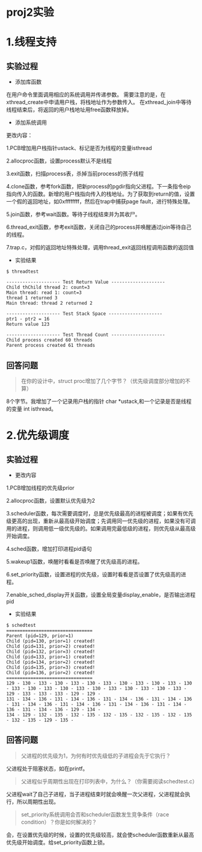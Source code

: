 proj2实验
===

# 1.线程支持
## 实验过程
* 添加库函数

在用户命令里面调用相应的系统调用并传递参数。
需要注意的是，在xthread_create中申请用户栈，将栈地址作为参数传入。
在xthread_join中等待线程结束后，将返回的用户栈地址用free函数释放掉。

* 添加系统调用

更改内容：

1.PCB增加用户栈指针ustack、标记是否为线程的变量isthread

2.allocproc函数，设置process默认不是线程

3.exit函数，扫描process表，杀掉当前process的孩子线程

4.clone函数，参考fork函数，把新process的pgdir指向父进程。下一条指令eip指向传入的函数。新增的用户栈指向传入的栈地址。为了获取到return的值，设置一个假的返回地址，如0xffffffff，然后在trap中捕获page fault，进行特殊处理。

5.join函数，参考wait函数。等待子线程结束并为其收尸。

6.thread_exit函数，参考exit函数，关闭自己的process并唤醒通过join等待自己的线程。

7.trap.c，对假的返回地址特殊处理，调用thread_exit返回线程调用函数的返回值

* 实验结果
~~~
$ threadtest

-------------------- Test Return Value --------------------
Child thChild thread 2: count=3
Main thread: read 1: count=3
thread 1 returned 3
Main thread: thread 2 returned 2

-------------------- Test Stack Space --------------------
ptr1 - ptr2 = 16
Return value 123

-------------------- Test Thread Count --------------------
Child process created 60 threads
Parent process created 61 threads
~~~

## 回答问题
> 在你的设计中，struct proc增加了几个字节？（优先级调度部分增加的不算）

8个字节。我增加了一个记录用户栈的指针 char *ustack,和一个记录是否是线程的变量 int isthread。

# 2.优先级调度
## 实验过程
* 更改内容

1.PCB增加线程的优先级prior

2.allocproc函数，设置默认优先级为2

3.scheduler函数，每次需要调度时，总是优先级最高的进程被调度；如果有优先级更高的出现，重新从最高级开始调度；先调用同一优先级的进程，如果没有可调用的进程，则调用低一级优先级的。如果调用完最低级的进程，则优先级从最高级开始调度。

4.sched函数，增加打印进程pid语句

5.wakeup1函数，唤醒时看看是否唤醒了优先级高的进程。

6.set_priority函数，设置进程的优先级，设置时看看是否设置了优先级高的进程。

7.enable_sched_display开关函数，设置全局变量display_enable，是否输出进程pid

* 实验结果
~~~
$ schedtest
================================
Parent (pid=129, prior=1)
Child (pid=130, prior=1) created!
Child (pid=131, prior=2) created!
Child (pid=132, prior=3) created!
Child (pid=133, prior=1) created!
Child (pid=134, prior=2) created!
Child (pid=135, prior=3) created!
Child (pid=136, prior=2) created!
================================
129 - 130 - 133 - 130 - 133 - 130 - 133 - 130 - 133 - 130 - 133 - 130 - 133 - 130 - 133 - 130 - 133 - 130 - 133 - 130 - 133 - 130 - 133 - 129 - 133 - 133 - 133 - 129 - 129 -
131 - 134 - 136 - 131 - 134 - 136 - 131 - 134 - 136 - 131 - 134 - 136 - 131 - 134 - 136 - 131 - 134 - 136 - 131 - 134 - 136 - 131 - 134 - 136 - 131 - 134 - 136 - 129 - 134 -
134 - 129 - 132 - 135 - 132 - 135 - 132 - 135 - 132 - 135 - 132 - 135 - 132 - 135 - 129 - 135 -
~~~

## 回答问题
> 父进程的优先级为1，为何有时优先级低的子进程会先于它执行？

父进程处于阻塞状态，如在printf。

>父进程似乎周期性出现在打印列表中，为什么？（你需要阅读schedtest.c） 

父进程wait了自己子进程，当子进程结束时就会唤醒一次父进程，父进程就会执行，所以周期性出现。

>set_priority系统调用会否和scheduler函数发生竞争条件（race condition）？你是如何解决的？

会，在设置优先级的时候，设置的优先级较高，就会使scheduler函数重新从最高优先级开始调度。给set_priority函数上锁。